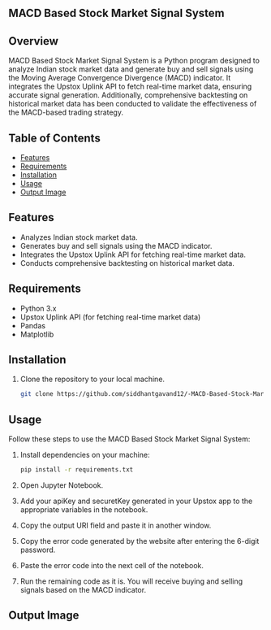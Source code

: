 ## MACD Based Stock Market Signal System

## Overview
MACD Based Stock Market Signal System is a Python program designed to analyze Indian stock market data and generate buy and sell signals using the Moving Average Convergence Divergence (MACD) indicator. It integrates the Upstox Uplink API to fetch real-time market data, ensuring accurate signal generation. Additionally, comprehensive backtesting on historical market data has been conducted to validate the effectiveness of the MACD-based trading strategy.

## Table of Contents
- [Features](#features)
- [Requirements](#requirements)
- [Installation](#installation)
- [Usage](#usage)
- [Output Image](#output-image)


## Features
- Analyzes Indian stock market data.
- Generates buy and sell signals using the MACD indicator.
- Integrates the Upstox Uplink API for fetching real-time market data.
- Conducts comprehensive backtesting on historical market data.

## Requirements
- Python 3.x
- Upstox Uplink API (for fetching real-time market data)
- Pandas
- Matplotlib

## Installation
1. Clone the repository to your local machine.
   ```bash
   git clone https://github.com/siddhantgavand12/-MACD-Based-Stock-Market-Signal-System.git

## Usage

Follow these steps to use the MACD Based Stock Market Signal System:

1. Install dependencies on your machine:

    ```bash
    pip install -r requirements.txt
    ```
   
2. Open Jupyter Notebook.

3. Add your apiKey and securetKey generated in your Upstox app to the appropriate variables in the notebook.

4. Copy the output URI field and paste it in another window.

5. Copy the error code generated by the website after entering the 6-digit password.

6. Paste the error code into the next cell of the notebook.

7. Run the remaining code as it is. You will receive buying and selling signals based on the MACD indicator.

## Output Image



